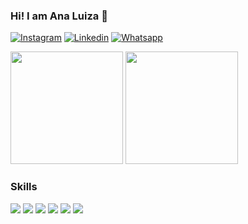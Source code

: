
### Hi! I am Ana Luiza 👋


[![Instagram](https://img.shields.io/badge/Instagram-E4405F?style=for-the-badge&logo=instagram&logoColor=white)](https://www.instagram.com/analuizalemos/)
[![Linkedin](https://img.shields.io/badge/LinkedIn-0077B5?style=for-the-badge&logo=linkedin&logoColor=white)](https://www.linkedin.com/in/ana-luiza-lemos-58485b25b/)
[![Whatsapp](https://img.shields.io/badge/WhatsApp-25D366?style=for-the-badge&logo=whatsapp&logoColor=white)](https://wa.me/5561999490666)

<div>
    <img height="180em" src=https://github-readme-stats.vercel.app/api?username=analuizalemos&theme=dark&show_icons=true>
    <img height="180em" src=https://github-readme-stats.vercel.app/api/top-langs/?username=analuizalemos&theme=dark&layout=compact>
</div>

### Skills

<div>
    <img src=	https://img.shields.io/badge/Python-14354C?style=for-the-badge&logo=python&logoColor=white>
    <img src=https://img.shields.io/badge/HTML5-E34F26?style=for-the-badge&logo=html5&logoColor=white>
    <img src=https://img.shields.io/badge/CSS3-1572B6?style=for-the-badge&logo=css3&logoColor=white>
    <img src=https://img.shields.io/badge/JavaScript-323330?style=for-the-badge&logo=javascript&logoColor=F7DF1E>
    <img src=https://img.shields.io/badge/PHP-777BB4?style=for-the-badge&logo=php&logoColor=white>
    <img src=https://img.shields.io/badge/MySQL-005C84?style=for-the-badge&logo=mysql&logoColor=white>

</div>




